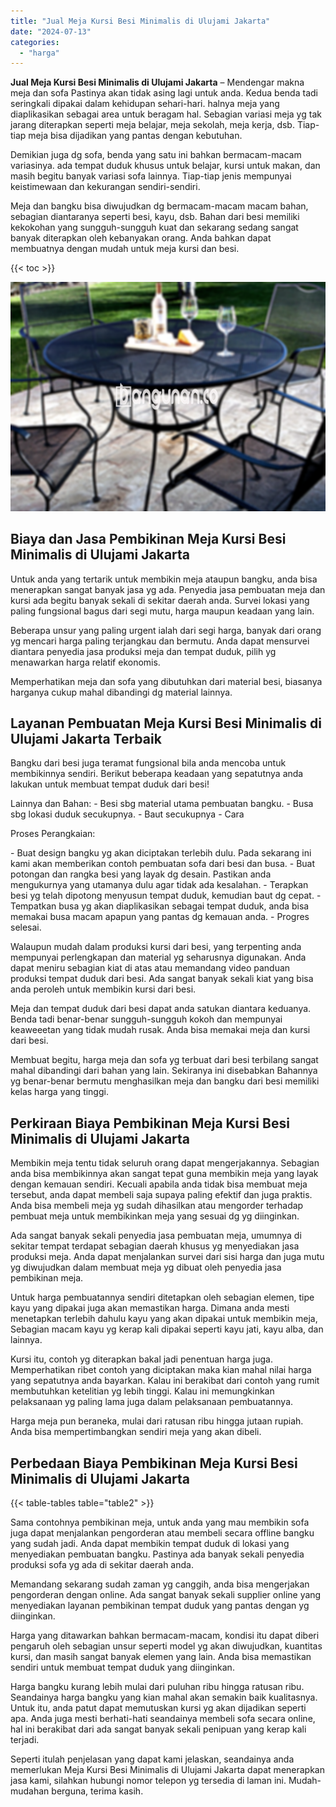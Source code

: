 ```yaml
---
title: "Jual Meja Kursi Besi Minimalis di Ulujami Jakarta"
date: "2024-07-13"
categories: 
  - "harga"
---
```


**Jual Meja Kursi Besi Minimalis di Ulujami Jakarta** – Mendengar makna meja dan sofa Pastinya akan tidak asing lagi untuk anda. Kedua benda tadi seringkali dipakai dalam kehidupan sehari-hari. halnya meja yang diaplikasikan sebagai area untuk beragam hal. Sebagian variasi meja yg tak jarang diterapkan seperti meja belajar, meja sekolah, meja kerja, dsb. Tiap-tiap meja bisa dijadikan yang pantas dengan kebutuhan.

Demikian juga dg sofa, benda yang satu ini bahkan bermacam-macam variasinya. ada tempat duduk khusus untuk belajar, kursi untuk makan, dan masih begitu banyak variasi sofa lainnya. Tiap-tiap jenis mempunyai keistimewaan dan kekurangan sendiri-sendiri.

Meja dan bangku bisa diwujudkan dg bermacam-macam macam bahan, sebagian diantaranya seperti besi, kayu, dsb. Bahan dari besi memiliki kekokohan yang sungguh-sungguh kuat dan sekarang sedang sangat banyak diterapkan oleh kebanyakan orang. Anda bahkan dapat membuatnya dengan mudah untuk meja kursi dan besi.

{{< toc >}}

![Jual Meja Kursi Besi Minimalis di Ulujami Jakarta](/images/jual-meja-besi-murah27.png)

## Biaya dan Jasa Pembikinan Meja Kursi Besi Minimalis di Ulujami Jakarta

Untuk anda yang tertarik untuk membikin meja ataupun bangku, anda bisa menerapkan sangat banyak jasa yg ada. Penyedia jasa pembuatan meja dan kursi ada begitu banyak sekali di sekitar daerah anda. Survei lokasi yang paling fungsional bagus dari segi mutu, harga maupun keadaan yang lain.

Beberapa unsur yang paling urgent ialah dari segi harga, banyak dari orang yg mencari harga paling terjangkau dan bermutu. Anda dapat mensurvei diantara penyedia jasa produksi meja dan tempat duduk, pilih yg menawarkan harga relatif ekonomis.

Memperhatikan meja dan sofa yang dibutuhkan dari material besi, biasanya harganya cukup mahal dibandingi dg material lainnya.

## Layanan Pembuatan Meja Kursi Besi Minimalis di Ulujami Jakarta Terbaik

Bangku dari besi juga teramat fungsional bila anda mencoba untuk membikinnya sendiri. Berikut beberapa keadaan yang sepatutnya anda lakukan untuk membuat tempat duduk dari besi!

Lainnya dan Bahan: - Besi sbg material utama pembuatan bangku. - Busa sbg lokasi duduk secukupnya. - Baut secukupnya - Cara

Proses Perangkaian:

\- Buat design bangku yg akan diciptakan terlebih dulu. Pada sekarang ini kami akan memberikan contoh pembuatan sofa dari besi dan busa. - Buat potongan dan rangka besi yang layak dg desain. Pastikan anda mengukurnya yang utamanya dulu agar tidak ada kesalahan. - Terapkan besi yg telah dipotong menyusun tempat duduk, kemudian baut dg cepat. - Tempatkan busa yg akan diaplikasikan sebagai tempat duduk, anda bisa memakai busa macam apapun yang pantas dg kemauan anda. - Progres selesai.

Walaupun mudah dalam produksi kursi dari besi, yang terpenting anda mempunyai perlengkapan dan material yg seharusnya digunakan. Anda dapat meniru sebagian kiat di atas atau memandang video panduan produksi tempat duduk dari besi. Ada sangat banyak sekali kiat yang bisa anda peroleh untuk membikin kursi dari besi.

Meja dan tempat duduk dari besi dapat anda satukan diantara keduanya. Benda tadi benar-benar sungguh-sungguh kokoh dan mempunyai keaweeetan yang tidak mudah rusak. Anda bisa memakai meja dan kursi dari besi.

Membuat begitu, harga meja dan sofa yg terbuat dari besi terbilang sangat mahal dibandingi dari bahan yang lain. Sekiranya ini disebabkan Bahannya yg benar-benar bermutu menghasilkan meja dan bangku dari besi memiliki kelas harga yang tinggi.

## Perkiraan Biaya Pembikinan Meja Kursi Besi Minimalis di Ulujami Jakarta

Membikin meja tentu tidak seluruh orang dapat mengerjakannya. Sebagian anda bisa membikinnya akan sangat tepat guna membikin meja yang layak dengan kemauan sendiri. Kecuali apabila anda tidak bisa membuat meja tersebut, anda dapat membeli saja supaya paling efektif dan juga praktis. Anda bisa membeli meja yg sudah dihasilkan atau mengorder terhadap pembuat meja untuk membikinkan meja yang sesuai dg yg diinginkan.

Ada sangat banyak sekali penyedia jasa pembuatan meja, umumnya di sekitar tempat terdapat sebagian daerah khusus yg menyediakan jasa produksi meja. Anda dapat menjalankan survei dari sisi harga dan juga mutu yg diwujudkan dalam membuat meja yg dibuat oleh penyedia jasa pembikinan meja.

Untuk harga pembuatannya sendiri ditetapkan oleh sebagian elemen, tipe kayu yang dipakai juga akan memastikan harga. Dimana anda mesti menetapkan terlebih dahulu kayu yang akan dipakai untuk membikin meja, Sebagian macam kayu yg kerap kali dipakai seperti kayu jati, kayu alba, dan lainnya.

Kursi itu, contoh yg diterapkan bakal jadi penentuan harga juga. Memperhatikan ribet contoh yang diciptakan maka kian mahal nilai harga yang sepatutnya anda bayarkan. Kalau ini berakibat dari contoh yang rumit membutuhkan ketelitian yg lebih tinggi. Kalau ini memungkinkan pelaksanaan yg paling lama juga dalam pelaksanaan pembuatannya.

Harga meja pun beraneka, mulai dari ratusan ribu hingga jutaan rupiah. Anda bisa mempertimbangkan sendiri meja yang akan dibeli.

## Perbedaan Biaya Pembikinan Meja Kursi Besi Minimalis di Ulujami Jakarta

{{< table-tables table="table2" >}}

Sama contohnya pembikinan meja, untuk anda yang mau membikin sofa juga dapat menjalankan pengorderan atau membeli secara offline bangku yang sudah jadi. Anda dapat membikin tempat duduk di lokasi yang menyediakan pembuatan bangku. Pastinya ada banyak sekali penyedia produksi sofa yg ada di sekitar daerah anda.

Memandang sekarang sudah zaman yg canggih, anda bisa mengerjakan pengorderan dengan online. Ada sangat banyak sekali supplier online yang menyediakan layanan pembikinan tempat duduk yang pantas dengan yg diinginkan.

Harga yang ditawarkan bahkan bermacam-macam, kondisi itu dapat diberi pengaruh oleh sebagian unsur seperti model yg akan diwujudkan, kuantitas kursi, dan masih sangat banyak elemen yang lain. Anda bisa memastikan sendiri untuk membuat tempat duduk yang diinginkan.

Harga bangku kurang lebih mulai dari puluhan ribu hingga ratusan ribu. Seandainya harga bangku yang kian mahal akan semakin baik kualitasnya. Untuk itu, anda patut dapat memutuskan kursi yg akan dijadikan seperti apa. Anda juga mesti berhati-hati seandainya membeli sofa secara online, hal ini berakibat dari ada sangat banyak sekali penipuan yang kerap kali terjadi.

Seperti itulah penjelasan yang dapat kami jelaskan, seandainya anda memerlukan Meja Kursi Besi Minimalis di Ulujami Jakarta dapat menerapkan jasa kami, silahkan hubungi nomor telepon yg tersedia di laman ini. Mudah-mudahan berguna, terima kasih.

